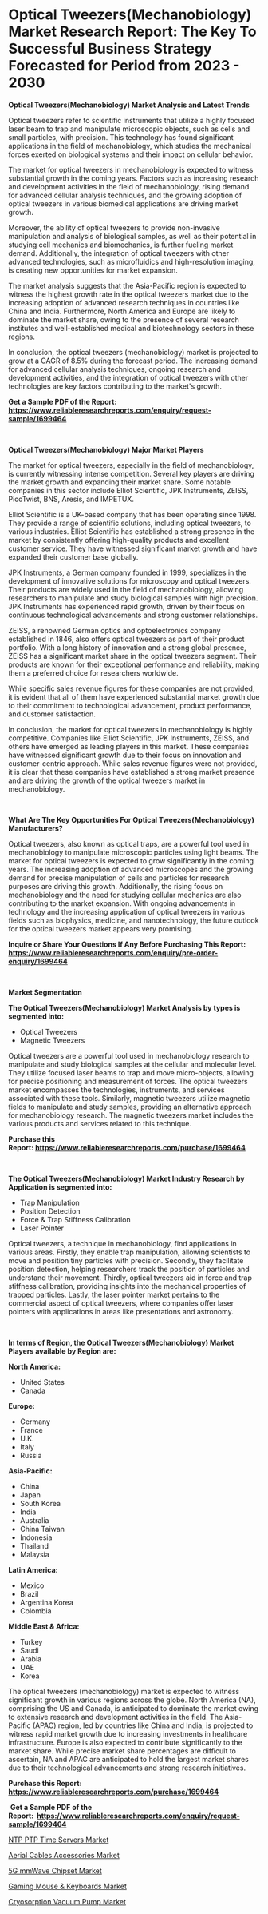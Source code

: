 <p><h1>Optical Tweezers(Mechanobiology) Market Research Report: The Key To Successful Business Strategy Forecasted for Period from 2023 - 2030</h1></p><p><strong>Optical Tweezers(Mechanobiology) Market Analysis and Latest Trends</strong></p>
<p><p>Optical tweezers refer to scientific instruments that utilize a highly focused laser beam to trap and manipulate microscopic objects, such as cells and small particles, with precision. This technology has found significant applications in the field of mechanobiology, which studies the mechanical forces exerted on biological systems and their impact on cellular behavior.</p><p>The market for optical tweezers in mechanobiology is expected to witness substantial growth in the coming years. Factors such as increasing research and development activities in the field of mechanobiology, rising demand for advanced cellular analysis techniques, and the growing adoption of optical tweezers in various biomedical applications are driving market growth.</p><p>Moreover, the ability of optical tweezers to provide non-invasive manipulation and analysis of biological samples, as well as their potential in studying cell mechanics and biomechanics, is further fueling market demand. Additionally, the integration of optical tweezers with other advanced technologies, such as microfluidics and high-resolution imaging, is creating new opportunities for market expansion.</p><p>The market analysis suggests that the Asia-Pacific region is expected to witness the highest growth rate in the optical tweezers market due to the increasing adoption of advanced research techniques in countries like China and India. Furthermore, North America and Europe are likely to dominate the market share, owing to the presence of several research institutes and well-established medical and biotechnology sectors in these regions.</p><p>In conclusion, the optical tweezers (mechanobiology) market is projected to grow at a CAGR of 8.5% during the forecast period. The increasing demand for advanced cellular analysis techniques, ongoing research and development activities, and the integration of optical tweezers with other technologies are key factors contributing to the market's growth.</p></p>
<p><strong>Get a Sample PDF of the Report:&nbsp; <a href="https://www.reliableresearchreports.com/enquiry/request-sample/1699464">https://www.reliableresearchreports.com/enquiry/request-sample/1699464</a></strong></p>
<p>&nbsp;</p>
<p><strong>Optical Tweezers(Mechanobiology) Major Market Players</strong></p>
<p><p>The market for optical tweezers, especially in the field of mechanobiology, is currently witnessing intense competition. Several key players are driving the market growth and expanding their market share. Some notable companies in this sector include Elliot Scientific, JPK Instruments, ZEISS, PicoTwist, BNS, Aresis, and IMPETUX.</p><p>Elliot Scientific is a UK-based company that has been operating since 1998. They provide a range of scientific solutions, including optical tweezers, to various industries. Elliot Scientific has established a strong presence in the market by consistently offering high-quality products and excellent customer service. They have witnessed significant market growth and have expanded their customer base globally.</p><p>JPK Instruments, a German company founded in 1999, specializes in the development of innovative solutions for microscopy and optical tweezers. Their products are widely used in the field of mechanobiology, allowing researchers to manipulate and study biological samples with high precision. JPK Instruments has experienced rapid growth, driven by their focus on continuous technological advancements and strong customer relationships.</p><p>ZEISS, a renowned German optics and optoelectronics company established in 1846, also offers optical tweezers as part of their product portfolio. With a long history of innovation and a strong global presence, ZEISS has a significant market share in the optical tweezers segment. Their products are known for their exceptional performance and reliability, making them a preferred choice for researchers worldwide.</p><p>While specific sales revenue figures for these companies are not provided, it is evident that all of them have experienced substantial market growth due to their commitment to technological advancement, product performance, and customer satisfaction.</p><p>In conclusion, the market for optical tweezers in mechanobiology is highly competitive. Companies like Elliot Scientific, JPK Instruments, ZEISS, and others have emerged as leading players in this market. These companies have witnessed significant growth due to their focus on innovation and customer-centric approach. While sales revenue figures were not provided, it is clear that these companies have established a strong market presence and are driving the growth of the optical tweezers market in mechanobiology.</p></p>
<p>&nbsp;</p>
<p><strong>What Are The Key Opportunities For Optical Tweezers(Mechanobiology) Manufacturers?</strong></p>
<p><p>Optical tweezers, also known as optical traps, are a powerful tool used in mechanobiology to manipulate microscopic particles using light beams. The market for optical tweezers is expected to grow significantly in the coming years. The increasing adoption of advanced microscopes and the growing demand for precise manipulation of cells and particles for research purposes are driving this growth. Additionally, the rising focus on mechanobiology and the need for studying cellular mechanics are also contributing to the market expansion. With ongoing advancements in technology and the increasing application of optical tweezers in various fields such as biophysics, medicine, and nanotechnology, the future outlook for the optical tweezers market appears very promising.</p></p>
<p><strong>Inquire or Share Your Questions If Any Before Purchasing This Report: <a href="https://www.reliableresearchreports.com/enquiry/pre-order-enquiry/1699464">https://www.reliableresearchreports.com/enquiry/pre-order-enquiry/1699464</a></strong></p>
<p>&nbsp;</p>
<p><strong>Market Segmentation</strong></p>
<p><strong>The Optical Tweezers(Mechanobiology) Market Analysis by types is segmented into:</strong></p>
<p><ul><li>Optical Tweezers</li><li>Magnetic Tweezers</li></ul></p>
<p><p>Optical tweezers are a powerful tool used in mechanobiology research to manipulate and study biological samples at the cellular and molecular level. They utilize focused laser beams to trap and move micro-objects, allowing for precise positioning and measurement of forces. The optical tweezers market encompasses the technologies, instruments, and services associated with these tools. Similarly, magnetic tweezers utilize magnetic fields to manipulate and study samples, providing an alternative approach for mechanobiology research. The magnetic tweezers market includes the various products and services related to this technique.</p></p>
<p><strong>Purchase this Report:&nbsp;<a href="https://www.reliableresearchreports.com/purchase/1699464">https://www.reliableresearchreports.com/purchase/1699464</a></strong></p>
<p>&nbsp;</p>
<p><strong>The Optical Tweezers(Mechanobiology) Market Industry Research by Application is segmented into:</strong></p>
<p><ul><li>Trap Manipulation</li><li>Position Detection</li><li>Force & Trap Stiffness Calibration</li><li>Laser Pointer</li></ul></p>
<p><p>Optical tweezers, a technique in mechanobiology, find applications in various areas. Firstly, they enable trap manipulation, allowing scientists to move and position tiny particles with precision. Secondly, they facilitate position detection, helping researchers track the position of particles and understand their movement. Thirdly, optical tweezers aid in force and trap stiffness calibration, providing insights into the mechanical properties of trapped particles. Lastly, the laser pointer market pertains to the commercial aspect of optical tweezers, where companies offer laser pointers with applications in areas like presentations and astronomy.</p></p>
<p>&nbsp;</p>
<p><strong>In terms of Region, the Optical Tweezers(Mechanobiology) Market Players available by Region are:</strong></p>
<p>
    <p> <strong> North America: </strong>
        <ul>
            <li>United States</li>
            <li>Canada</li>
        </ul>
        </p> 
    <p> <strong> Europe: </strong>
        <ul>
            <li>Germany</li>
            <li>France</li>
            <li>U.K.</li>
            <li>Italy</li>
            <li>Russia</li>
        </ul>
        </p> 
    <p> <strong> Asia-Pacific: </strong>
        <ul>
            <li>China</li>
            <li>Japan</li>
            <li>South Korea</li>
            <li>India</li>
            <li>Australia</li>
            <li>China Taiwan</li>
            <li>Indonesia</li>
            <li>Thailand</li>
            <li>Malaysia</li>
        </ul>
        </p> 
    <p> <strong> Latin America: </strong>
        <ul>
            <li>Mexico</li>
            <li>Brazil</li>
            <li>Argentina Korea</li>
            <li>Colombia</li>
        </ul>
        </p> 
    <p> <strong> Middle East & Africa: </strong>
        <ul>
            <li>Turkey</li>
            <li>Saudi</li>
            <li>Arabia</li>
            <li>UAE</li>
            <li>Korea</li>
        </ul>
    </p>
    </p>
<p><p>The optical tweezers (mechanobiology) market is expected to witness significant growth in various regions across the globe. North America (NA), comprising the US and Canada, is anticipated to dominate the market owing to extensive research and development activities in the field. The Asia-Pacific (APAC) region, led by countries like China and India, is projected to witness rapid market growth due to increasing investments in healthcare infrastructure. Europe is also expected to contribute significantly to the market share. While precise market share percentages are difficult to ascertain, NA and APAC are anticipated to hold the largest market shares due to their technological advancements and strong research initiatives.</p></p>
<p><strong>Purchase this Report: <a href="https://www.reliableresearchreports.com/purchase/1699464">https://www.reliableresearchreports.com/purchase/1699464</a></strong></p>
<p>&nbsp;<strong>Get a Sample PDF of the Report:&nbsp;&nbsp;<a href="https://www.reliableresearchreports.com/enquiry/request-sample/1699464">https://www.reliableresearchreports.com/enquiry/request-sample/1699464</a></strong></p>
<p><strong></strong></p>
<p><p><a href="https://www.linkedin.com/pulse/ntp-ptp-time-servers-market-research-report-unlocks-analysis/">NTP PTP Time Servers Market</a></p><p><a href="https://www.linkedin.com/pulse/aerial-cables-accessories-market-size-2023-2030-global/">Aerial Cables Accessories Market</a></p><p><a href="https://www.linkedin.com/pulse/5g-mmwave-chipset-market-size-growth-forecast-from/">5G mmWave Chipset Market</a></p><p><a href="https://medium.com/@isomjohnson/gaming-mouse-amp-keyboards-market-analysis-and-sze-forecasted-for-period-from-2023-to-2030-ab3d2f9fa2c3">Gaming Mouse & Keyboards Market</a></p><p><a href="https://medium.com/@edwinsporer/cryosorption-vacuum-pump-market-comprehensive-assessment-by-type-application-and-geography-a34531609d2f">Cryosorption Vacuum Pump Market</a></p></p>